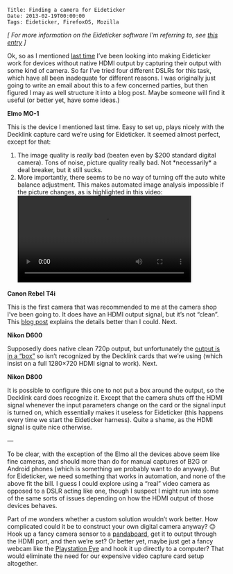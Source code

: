     Title: Finding a camera for Eideticker
    Date: 2013-02-19T00:00:00
    Tags: Eideticker, FirefoxOS, Mozilla


*[ For more information on the Eideticker software I&#8217;m referring to, see [this entry][1] ]*

Ok, so as I mentioned [last time][2] I&#8217;ve been looking into making Eideticker work for devices without native HDMI output by capturing their output with some kind of camera. So far I&#8217;ve tried four different DSLRs for this task, which have all been inadequate for different reasons. I was originally just going to write an email about this to a few concerned parties, but then figured I may as well structure it into a blog post. Maybe someone will find it useful (or better yet, have some ideas.)

**Elmo MO-1**

This is the device I mentioned last time. Easy to set up, plays nicely with the Decklink capture card we&#8217;re using for Eideticker. It seemed almost perfect, except for that:

  1. The image quality is *really* bad (beaten even by $200 standard digital camera). Tons of noise, picture quality really bad. Not \*necessarily\* a deal breaker, but it still sucks.
  2. More importantly, there seems to be no way of turning off the auto white balance adjustment. This makes automated image analysis impossible if the picture changes, as is highlighted in this video: 
    <video width="400px" src="/files/eideticker/elmo-white-balance-problem.webm" controls></video>

**Canon Rebel T4i**

This is the first camera that was recommended to me at the camera shop I&#8217;ve been going to. It does have an HDMI output signal, but it&#8217;s not &#8220;clean&#8221;. This [blog post][3] explains the details better than I could. Next.

**Nikon D600**

Supposedly does native clean 720p output, but unfortunately the [output is in a &#8220;box&#8221;][4] so isn&#8217;t recognized by the Decklink cards that we&#8217;re using (which insist on a full 1280&#215;720 HDMI signal to work). Next.

**Nikon D800**

It is possible to configure this one to not put a box around the output, so the Decklink card does recognize it. Except that the camera shuts off the HDMI signal whenever the input parameters change on the card or the signal input is turned on, which essentially makes it useless for Eideticker (this happens every time we start the Eideticker harness). Quite a shame, as the HDMI signal is quite nice otherwise.

&#8212;

To be clear, with the exception of the Elmo all the devices above seem like fine cameras, and should more than do for manual captures of B2G or Android phones (which is something we probably want to do anyway). But for Eideticker, we need something that works in automation, and none of the above fit the bill. I guess I could explore using a &#8220;real&#8221; video camera as opposed to a DSLR acting like one, though I suspect I might run into some of the same sorts of issues depending on how the HDMI output of those devices behaves.

Part of me wonders whether a custom solution wouldn&#8217;t work better. How complicated could it be to construct your own digital camera anyway? 😉 Hook up a fancy camera sensor to a [pandaboard][5], get it to output through the HDMI port, and then we&#8217;re set? Or better yet, maybe just get a fancy webcam like the [Playstation Eye][6] and hook it up directly to a computer? That would eliminate the need for our expensive video capture card setup altogether.

 [1]: http://wrla.ch/blog/2012/06/mobile-firefox-measuring-how-a-browser-feels/
 [2]: http://wrla.ch/blog/2013/02/eideticker-for-firefoxos/
 [3]: http://www.hireacamera.com/blog/index.asp?post=canon-eos-650d--hdmi-explained
 [4]: http://vimeo.com/49952287
 [5]: http://pandaboard.org
 [6]: http://en.wikipedia.org/wiki/PlayStation_Eye